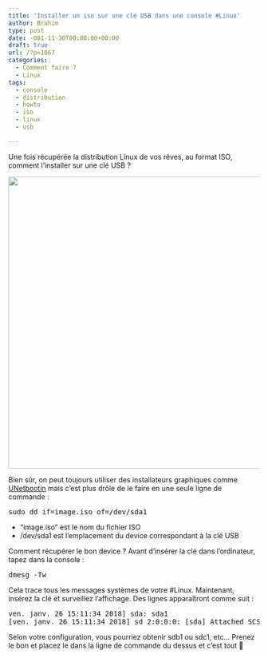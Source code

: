 ```yaml
---
title: 'Installer un iso sur une clé USB dans une console #Linux'
author: Brahim
type: post
date: -001-11-30T00:00:00+00:00
draft: true
url: /?p=1867
categories:
  - Comment faire ?
  - Linux
tags:
  - console
  - distribution
  - howto
  - iso
  - linux
  - usb

---
```

Une fois récupérée la distribution Linux de vos rêves, au format ISO, comment l&#8217;installer sur une clé USB ?

<img class="alignnone size-full wp-image-1871" src="http://brahim.hamdouni.com/wp-uploads/console-linux-brahim-hamdouni.png" alt="" width="849" height="585" srcset="http://brahim.hamdouni.com/wp-uploads/console-linux-brahim-hamdouni.png 849w, http://brahim.hamdouni.com/wp-uploads/console-linux-brahim-hamdouni-300x207.png 300w, http://brahim.hamdouni.com/wp-uploads/console-linux-brahim-hamdouni-768x529.png 768w, http://brahim.hamdouni.com/wp-uploads/console-linux-brahim-hamdouni-800x551.png 800w" sizes="(max-width: 706px) 89vw, (max-width: 767px) 82vw, 740px" /><!--more-->

Bien sûr, on peut toujours utiliser des installateurs graphiques comme <a href="https://unetbootin.github.io" target="_blank" rel="noopener">UNetbootin</a> mais c&#8217;est plus drôle de le faire en une seule ligne de commande :

<pre>sudo dd if=image.iso of=/dev/sda1
</pre>

  * &#8220;image.iso&#8221; est le nom du fichier ISO
  * /dev/sda1 est l&#8217;emplacement du device correspondant à la clé USB

Comment récupérer le bon device ? Avant d&#8217;insérer la clé dans l&#8217;ordinateur, tapez dans la console :

<pre>dmesg -Tw</pre>

Cela trace tous les messages systèmes de votre #Linux. Maintenant, insérez la clé et surveillez l&#8217;affichage. Des lignes apparaîtront comme suit :

<pre>ven. janv. 26 15:11:34 2018] sda: sda1
[ven. janv. 26 15:11:34 2018] sd 2:0:0:0: [sda] Attached SCSI removable disk</pre>

Selon votre configuration, vous pourriez obtenir sdb1 ou sdc1, etc&#8230; Prenez le bon et placez le dans la ligne de commande du dessus et c&#8217;est tout 🙂